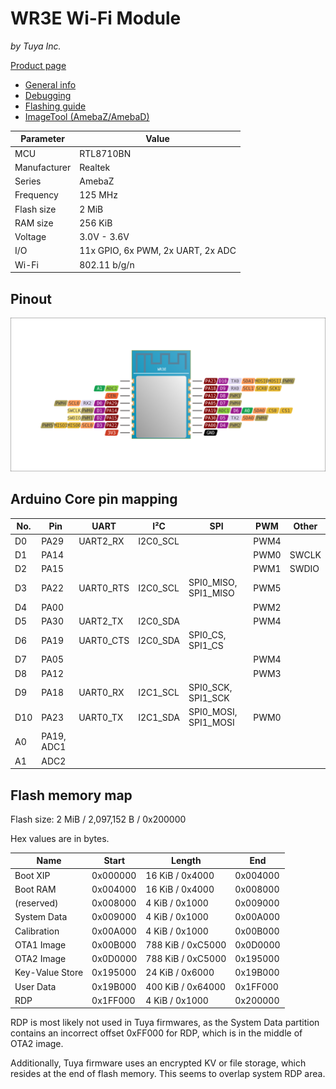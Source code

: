 # WR3E Wi-Fi Module

*by Tuya Inc.*

[Product page](https://developer.tuya.com/en/docs/iot/wr3e-module-datasheet?id=K9elwlqbfosbc)

- [General info](../../docs/platform/realtek/README.md)
- [Debugging](../../docs/platform/realtek/debugging.md)
- [Flashing guide](../../docs/platform/realtek-ambz/flashing.md)
- [ImageTool (AmebaZ/AmebaD)](https://images.tuyacn.com/smart/Image_Tool/Image_Tool.zip)

Parameter    | Value
-------------|----------------------------------
MCU          | RTL8710BN
Manufacturer | Realtek
Series       | AmebaZ
Frequency    | 125 MHz
Flash size   | 2 MiB
RAM size     | 256 KiB
Voltage      | 3.0V - 3.6V
I/O          | 11x GPIO, 6x PWM, 2x UART, 2x ADC
Wi-Fi        | 802.11 b/g/n

## Pinout

![Pinout](pinout_wr3e.svg)

## Arduino Core pin mapping

No. | Pin        | UART      | I²C      | SPI                  | PWM  | Other
----|------------|-----------|----------|----------------------|------|------
D0  | PA29       | UART2_RX  | I2C0_SCL |                      | PWM4 |
D1  | PA14       |           |          |                      | PWM0 | SWCLK
D2  | PA15       |           |          |                      | PWM1 | SWDIO
D3  | PA22       | UART0_RTS | I2C0_SCL | SPI0_MISO, SPI1_MISO | PWM5 |
D4  | PA00       |           |          |                      | PWM2 |
D5  | PA30       | UART2_TX  | I2C0_SDA |                      | PWM4 |
D6  | PA19       | UART0_CTS | I2C0_SDA | SPI0_CS, SPI1_CS     |      |
D7  | PA05       |           |          |                      | PWM4 |
D8  | PA12       |           |          |                      | PWM3 |
D9  | PA18       | UART0_RX  | I2C1_SCL | SPI0_SCK, SPI1_SCK   |      |
D10 | PA23       | UART0_TX  | I2C1_SDA | SPI0_MOSI, SPI1_MOSI | PWM0 |
A0  | PA19, ADC1 |           |          |                      |      |
A1  | ADC2       |           |          |                      |      |

## Flash memory map

Flash size: 2 MiB / 2,097,152 B / 0x200000

Hex values are in bytes.

Name            | Start    | Length            | End
----------------|----------|-------------------|---------
Boot XIP        | 0x000000 | 16 KiB / 0x4000   | 0x004000
Boot RAM        | 0x004000 | 16 KiB / 0x4000   | 0x008000
(reserved)      | 0x008000 | 4 KiB / 0x1000    | 0x009000
System Data     | 0x009000 | 4 KiB / 0x1000    | 0x00A000
Calibration     | 0x00A000 | 4 KiB / 0x1000    | 0x00B000
OTA1 Image      | 0x00B000 | 788 KiB / 0xC5000 | 0x0D0000
OTA2 Image      | 0x0D0000 | 788 KiB / 0xC5000 | 0x195000
Key-Value Store | 0x195000 | 24 KiB / 0x6000   | 0x19B000
User Data       | 0x19B000 | 400 KiB / 0x64000 | 0x1FF000
RDP             | 0x1FF000 | 4 KiB / 0x1000    | 0x200000

RDP is most likely not used in Tuya firmwares, as the System Data partition contains an incorrect offset 0xFF000 for RDP, which is in the middle of OTA2 image.

Additionally, Tuya firmware uses an encrypted KV or file storage, which resides at the end of flash memory. This seems to overlap system RDP area.

